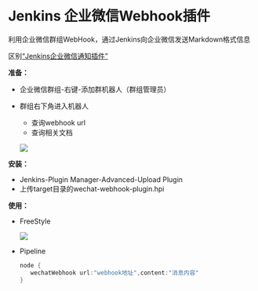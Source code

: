 # Jenkins 企业微信Webhook插件

利用企业微信群组WebHook，通过Jenkins向企业微信发送Markdown格式信息

区别[“Jenkins企业微信通知插件”](https://github.com/sonicrang/wechat-notification-plugin)


**准备：**

- 企业微信群组-右键-添加群机器人（群组管理员）
- 群组右下角进入机器人
  - 查询webhook url
  - 查询相关文档
  
  ![](../master/static/guide01.png)

**安装：**

- Jenkins-Plugin Manager-Advanced-Upload Plugin
- 上传target目录的wechat-webhook-plugin.hpi

**使用：**

- FreeStyle

  ![](../master/static/guide02.png)

- Pipeline

  ```groovy
  node {
     wechatWebhook url:"webhook地址",content:"消息内容"
  }
  ```

